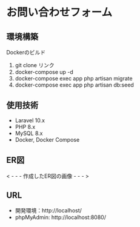 # お問い合わせフォーム

## 環境構築
Dockerのビルド

1. git clone リンク
2. docker-compose up -d
3. docker-compose exec app php artisan migrate
4. docker-compose exec app php artisan db:seed

## 使用技術
- Laravel 10.x
- PHP 8.x
- MySQL 8.x
- Docker, Docker Compose

## ER図
< - - - 作成したER図の画像 - - - >

## URL
- 開発環境：http://localhost/
- phpMyAdmin: http://localhost:8080/
